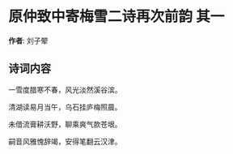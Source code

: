 # 原仲致中寄梅雪二诗再次前韵  其一

**作者**: 刘子翚

## 诗词内容

一雪度腊寒不春，风光淡然溪谷滨。

清湖读易月当午，乌石挂庐梅照晨。

未借流膏耕沃野，聊乘爽气款苍垠。

嗣音风雅愧辞竭，安得笔翻云汉津。

